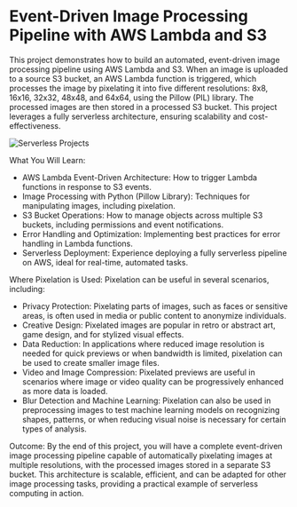 # Event-Driven Image Processing Pipeline with AWS Lambda and S3
This project demonstrates how to build an automated, event-driven image processing pipeline using AWS Lambda and S3. When an image is uploaded to a source S3 bucket, an AWS Lambda function is triggered, which processes the image by pixelating it into five different resolutions: 8x8, 16x16, 32x32, 48x48, and 64x64, using the Pillow (PIL) library. The processed images are then stored in a processed S3 bucket. This project leverages a fully serverless architecture, ensuring scalability and cost-effectiveness.

![Serverless Projects](https://github.com/user-attachments/assets/f2c51dcb-bd13-4bb4-9f7b-886915732272)

What You Will Learn:
* AWS Lambda Event-Driven Architecture: How to trigger Lambda functions in response to S3 events.
* Image Processing with Python (Pillow Library): Techniques for manipulating images, including pixelation.
* S3 Bucket Operations: How to manage objects across multiple S3 buckets, including permissions and event notifications.
* Error Handling and Optimization: Implementing best practices for error handling in Lambda functions.
* Serverless Deployment: Experience deploying a fully serverless pipeline on AWS, ideal for real-time, automated tasks.

Where Pixelation is Used:
Pixelation can be useful in several scenarios, including:

* Privacy Protection: Pixelating parts of images, such as faces or sensitive areas, is often used in media or public content to anonymize individuals.
* Creative Design: Pixelated images are popular in retro or abstract art, game design, and for stylized visual effects.
* Data Reduction: In applications where reduced image resolution is needed for quick previews or when bandwidth is limited, pixelation can be used to create smaller image files.
* Video and Image Compression: Pixelated previews are useful in scenarios where image or video quality can be progressively enhanced as more data is loaded.
* Blur Detection and Machine Learning: Pixelation can also be used in preprocessing images to test machine learning models on recognizing shapes, patterns, or when reducing visual noise is necessary for certain types of analysis.



Outcome:
By the end of this project, you will have a complete event-driven image processing pipeline capable of automatically pixelating images at multiple resolutions, with the processed images stored in a separate S3 bucket. This architecture is scalable, efficient, and can be adapted for other image processing tasks, providing a practical example of serverless computing in action.
